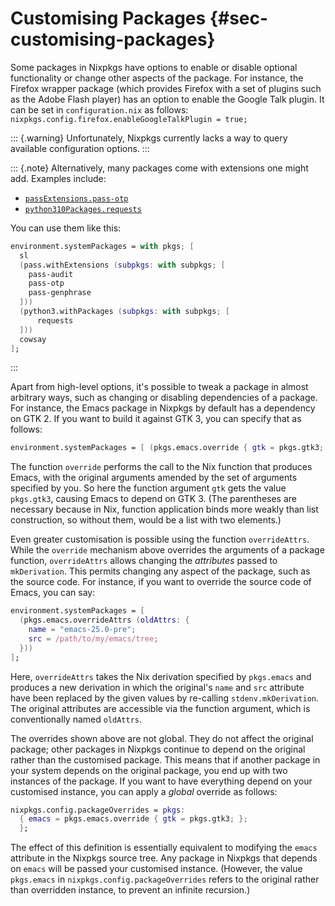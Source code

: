 # Customising Packages {#sec-customising-packages}

Some packages in Nixpkgs have options to enable or disable optional
functionality or change other aspects of the package. For instance, the
Firefox wrapper package (which provides Firefox with a set of plugins
such as the Adobe Flash player) has an option to enable the Google Talk
plugin. It can be set in `configuration.nix` as follows:
`nixpkgs.config.firefox.enableGoogleTalkPlugin = true;`

::: {.warning}
Unfortunately, Nixpkgs currently lacks a way to query available
configuration options.
:::

::: {.note}
Alternatively, many packages come with extensions one might add.
Examples include:
- [`passExtensions.pass-otp`](https://search.nixos.org/packages/query=passExtensions.pass-otp)
- [`python310Packages.requests`](https://search.nixos.org/packages/query=python310Packages.requests)

You can use them like this:
```nix
environment.systemPackages = with pkgs; [
  sl
  (pass.withExtensions (subpkgs: with subpkgs; [
    pass-audit
    pass-otp
    pass-genphrase
  ]))
  (python3.withPackages (subpkgs: with subpkgs; [
      requests
  ]))
  cowsay
];
```
:::

Apart from high-level options, it's possible to tweak a package in
almost arbitrary ways, such as changing or disabling dependencies of a
package. For instance, the Emacs package in Nixpkgs by default has a
dependency on GTK 2. If you want to build it against GTK 3, you can
specify that as follows:

```nix
environment.systemPackages = [ (pkgs.emacs.override { gtk = pkgs.gtk3; }) ];
```

The function `override` performs the call to the Nix function that
produces Emacs, with the original arguments amended by the set of
arguments specified by you. So here the function argument `gtk` gets the
value `pkgs.gtk3`, causing Emacs to depend on GTK 3. (The parentheses
are necessary because in Nix, function application binds more weakly
than list construction, so without them,
[](#opt-environment.systemPackages)
would be a list with two elements.)

Even greater customisation is possible using the function
`overrideAttrs`. While the `override` mechanism above overrides the
arguments of a package function, `overrideAttrs` allows changing the
*attributes* passed to `mkDerivation`. This permits changing any aspect
of the package, such as the source code. For instance, if you want to
override the source code of Emacs, you can say:

```nix
environment.systemPackages = [
  (pkgs.emacs.overrideAttrs (oldAttrs: {
    name = "emacs-25.0-pre";
    src = /path/to/my/emacs/tree;
  }))
];
```

Here, `overrideAttrs` takes the Nix derivation specified by `pkgs.emacs`
and produces a new derivation in which the original's `name` and `src`
attribute have been replaced by the given values by re-calling
`stdenv.mkDerivation`. The original attributes are accessible via the
function argument, which is conventionally named `oldAttrs`.

The overrides shown above are not global. They do not affect the
original package; other packages in Nixpkgs continue to depend on the
original rather than the customised package. This means that if another
package in your system depends on the original package, you end up with
two instances of the package. If you want to have everything depend on
your customised instance, you can apply a *global* override as follows:

```nix
nixpkgs.config.packageOverrides = pkgs:
  { emacs = pkgs.emacs.override { gtk = pkgs.gtk3; };
  };
```

The effect of this definition is essentially equivalent to modifying the
`emacs` attribute in the Nixpkgs source tree. Any package in Nixpkgs
that depends on `emacs` will be passed your customised instance.
(However, the value `pkgs.emacs` in `nixpkgs.config.packageOverrides`
refers to the original rather than overridden instance, to prevent an
infinite recursion.)
